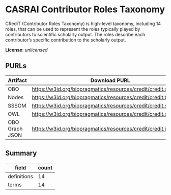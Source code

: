 # CASRAI Contributor Roles Taxonomy

CRediT (Contributor Roles Taxonomy) is high-level taxonomy, including 14 roles, that can be used to represent the roles typically played by contributors to scientific scholarly output. The roles describe each contributor’s specific contribution to the scholarly output.

**License**: _unlicensed_

## PURLs

| Artifact       | Download PURL                                                    | Latest Versioned Download PURL                                        |
|----------------|------------------------------------------------------------------|-----------------------------------------------------------------------|
| OBO            | https://w3id.org/biopragmatics/resources/credit/credit.obo       | https://w3id.org/biopragmatics/resources/credit/2022/credit.obo       |
| Nodes          | https://w3id.org/biopragmatics/resources/credit/credit.tsv       | https://w3id.org/biopragmatics/resources/credit/2022/credit.tsv       |
| SSSOM          | https://w3id.org/biopragmatics/resources/credit/credit.sssom.tsv | https://w3id.org/biopragmatics/resources/credit/2022/credit.sssom.tsv |
| OWL            | https://w3id.org/biopragmatics/resources/credit/credit.owl       | https://w3id.org/biopragmatics/resources/credit/2022/credit.owl       |
| OBO Graph JSON | https://w3id.org/biopragmatics/resources/credit/credit.json      | https://w3id.org/biopragmatics/resources/credit/2022/credit.json      |

## Summary

| field       |   count |
|-------------|---------|
| definitions |      14 |
| terms       |      14 |
